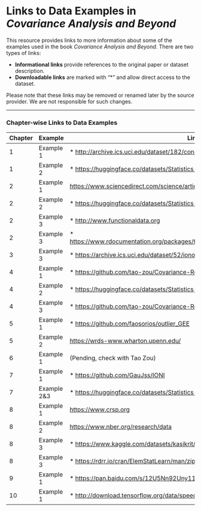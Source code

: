 # Links to Data Examples in *Covariance Analysis and Beyond*

This resource provides links to more information about some of the examples used in the book *Covariance Analysis and Beyond*. There are two types of links:

- **Informational links** provide references to the original paper or dataset description.
- **Downloadable links** are marked with “*” and allow direct access to the dataset.

Please note that these links may be removed or renamed later by the source provider. We are not responsible for such changes.

---

### Chapter-wise Links to Data Examples

| Chapter | Example | Link |
|---------|---------|------|
| 1    | Example 1 | * http://archive.ics.uci.edu/dataset/182/concrete+slump+test |
| 1    | Example 2 | * https://huggingface.co/datasets/Statistics-Data/GCRM |
| 2    | Example 1 | https://www.sciencedirect.com/science/article/pii/S1535610802000302 |
| 2    | Example 2 | * https://huggingface.co/datasets/Statistics-Data/GuoBin|
| 2    | Example 3 | * http://www.functionaldata.org |
| 2    | Example 3 | * https://www.rdocumentation.org/packages/fda/versions/6.2.0/topics/CanadianWeather |
| 3    | Example 3 | * https://archive.ics.uci.edu/dataset/52/ionosphere |
| 4    | Example 1 | * https://github.com/tao-zou/Covariance-Regression-Analysis |
| 4    | Example 2 | * https://huggingface.co/datasets/Statistics-Data/LanWei|
| 4    | Example 3 | * https://github.com/tao-zou/Covariance-Regression-Analysis |
| 5    | Example 1 | * https://github.com/faosorios/outlier_GEE |
| 5    | Example 2 | https://wrds-www.wharton.upenn.edu/ |
| 6    | Example 1 | (Pending, check with Tao Zou) |
| 7    | Example 1 | * https://github.com/GauJss/IONI |
| 7    | Example 2&3 | * https://huggingface.co/datasets/Statistics-Data/ZhuXuening |
| 8    | Example 1 | https://www.crsp.org |
| 8    | Example 2 | https://www.nber.org/research/data |
| 8    | Example 3 | * https://www.kaggle.com/datasets/kasikrit/att-database-of-faces |
| 8    | Example 3 | * https://rdrr.io/cran/ElemStatLearn/man/zip.test.html |
| 9    | Example 1 | * https://pan.baidu.com/s/12U5Nn92Uny11HmuFHw0e4g?pwd=1234 |
|10    | Example 1 | * http://download.tensorflow.org/data/speech_commands_streaming_test_v0.02.tar.gz |
